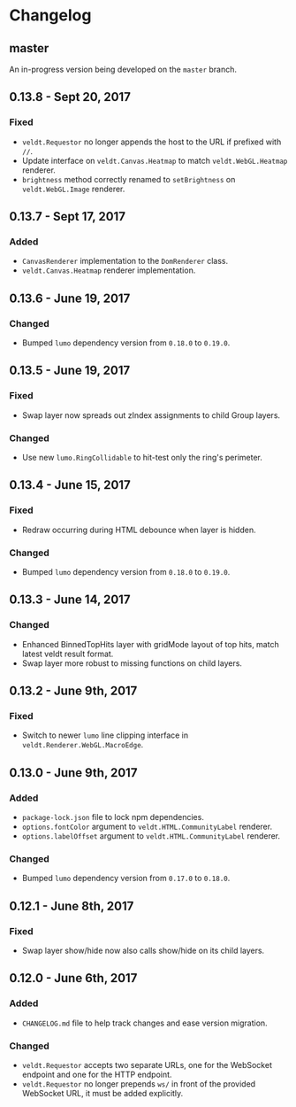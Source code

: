 # Changelog

## master

An in-progress version being developed on the `master` branch.

## 0.13.8 - Sept 20, 2017
### Fixed
- `veldt.Requestor` no longer appends the host to the URL if prefixed with `//`.
- Update interface on `veldt.Canvas.Heatmap` to match `veldt.WebGL.Heatmap` renderer.
- `brightness` method correctly renamed to `setBrightness` on `veldt.WebGL.Image` renderer.

## 0.13.7 - Sept 17, 2017
### Added
- `CanvasRenderer` implementation to the `DomRenderer` class.
- `veldt.Canvas.Heatmap` renderer implementation.

## 0.13.6 - June 19, 2017
### Changed
- Bumped `lumo` dependency version from `0.18.0` to `0.19.0`.

## 0.13.5 - June 19, 2017
### Fixed
- Swap layer now spreads out zIndex assignments to child Group layers.

### Changed
- Use new `lumo.RingCollidable` to hit-test only the ring's perimeter.

## 0.13.4 - June 15, 2017
### Fixed
- Redraw occurring during HTML debounce when layer is hidden.

### Changed
- Bumped `lumo` dependency version from `0.18.0` to `0.19.0`.

## 0.13.3 - June 14, 2017
### Changed
- Enhanced BinnedTopHits layer with gridMode layout of top hits, match latest veldt result format.
- Swap layer more robust to missing functions on child layers.

## 0.13.2 - June 9th, 2017
### Fixed
- Switch to newer `lumo` line clipping interface in `veldt.Renderer.WebGL.MacroEdge`.

## 0.13.0 - June 9th, 2017
### Added
- `package-lock.json` file to lock npm dependencies.
- `options.fontColor` argument to `veldt.HTML.CommunityLabel` renderer.
- `options.labelOffset` argument to `veldt.HTML.CommunityLabel` renderer.

### Changed
- Bumped `lumo` dependency version from `0.17.0` to `0.18.0`.

## 0.12.1 - June 8th, 2017
### Fixed
- Swap layer show/hide now also calls show/hide on its child layers.

## 0.12.0 - June 6th, 2017
### Added
- `CHANGELOG.md` file to help track changes and ease version migration.

### Changed
- `veldt.Requestor` accepts two separate URLs, one for the WebSocket endpoint and one for the HTTP endpoint.
- `veldt.Requestor` no longer prepends `ws/` in front of the provided WebSocket URL, it must be added explicitly.
